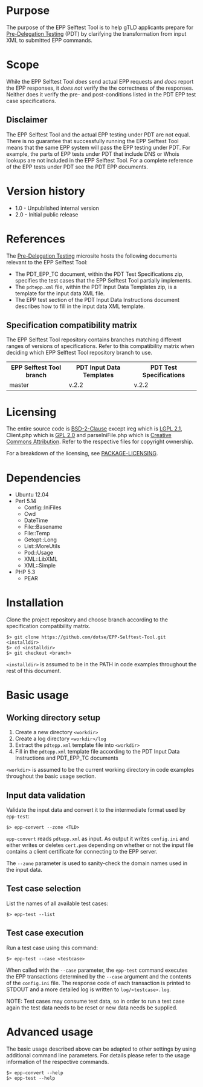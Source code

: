 Purpose
=======
The purpose of the EPP Selftest Tool is to help gTLD applicants prepare for
[Pre-Delegation Testing]( http://newgtlds.icann.org/en/applicants/pdt) (PDT) by
clarifying the transformation from input XML to submitted EPP commands.

Scope
=====
While the EPP Selftest Tool _does_ send actual EPP requests and _does_ report
the EPP responses, it _does not_ verify the the correctness of the responses.
Neither does it verify the pre- and post-conditions listed in the PDT EPP test
case specifications.

Disclaimer
----------
The EPP Selftest Tool and the actual EPP testing under PDT are not equal.
There is no guarantee that successfully running the EPP Selftest Tool means
that the same EPP system will pass the EPP testing under PDT. For example, the
parts of EPP tests under PDT that include DNS or Whois lookups are not included
in the EPP Selftest Tool. For a complete reference of the EPP tests under PDT
see the PDT EPP documents.

Version history
===============
 * 1.0 - Unpublished internal version
 * 2.0 - Initial public release

References
==========
The [Pre-Delegation Testing]( http://newgtlds.icann.org/en/applicants/pdt)
microsite hosts the following documents relevant to the EPP Selftest Tool:

 * The PDT\_EPP\_TC document, within the PDT Test Specifications zip,
   specifies the test cases that the EPP Selftest Tool partially implements.
 * The `pdtepp.xml` file, within the PDT Input Data Templates zip, is a
   template for the input data XML file.
 * The EPP test section of the PDT Input Data Instructions document describes
   how to fill in the input data XML template.

Specification compatibility matrix
----------------------------------
The EPP Selftest Tool repository contains branches matching different ranges of
versions of specifications. Refer to this compatibility matrix when deciding
which EPP Selftest Tool repository branch to use.

<table>
<tr><th>EPP Selftest Tool branch</th><th>PDT Input Data Templates</th><th>PDT Test Specifications</th></tr>
<tr><td>master</td><td>v.2.2</td><td>v.2.2</td></tr>
</table>

Licensing
=========
The entire source code is [BSD-2-Clause]( LICENSE-BSD-2-Clause) except ireg
which is [LGPL 2.1]( LICENSE-LGPL-2.1), Client.php which is [GPL 2.0](
LICENSE-GPL-2.0) and parseIniFile.php which is [Creative Commons Attribution](
LICENSE-CC-BY). Refer to the respective files for copyright ownership.

For a breakdown of the licensing, see [PACKAGE-LICENSING]( PACKAGE-LICENSING).

Dependencies
============
 * Ubuntu 12.04
 * Perl 5.14
   * Config::IniFiles
   * Cwd
   * DateTime
   * File::Basename
   * File::Temp
   * Getopt::Long
   * List::MoreUtils
   * Pod::Usage
   * XML::LibXML
   * XML::Simple
 * PHP 5.3
   * PEAR

Installation
============
Clone the project repository and choose branch according to the specification
compatibility matrix.

    $> git clone https://github.com/dotse/EPP-Selftest-Tool.git <installdir>
    $> cd <installdir>
    $> git checkout <branch>

`<installdir>` is assumed to be in the PATH in code examples throughout the
rest of this document.

Basic usage
===========
Working directory setup
-----------------------
 1. Create a new directory `<workdir>`
 2. Create a log directory `<workdir>/log`
 3. Extract the `pdtepp.xml` template file into `<workdir>`
 4. Fill in the `pdtepp.xml` template file according to the PDT Input Data
    Instructions and PDT\_EPP\_TC documents

`<workdir>` is assumed to be the current working directory in code examples
throughout the basic usage section.

Input data validation
---------------------
Validate the input data and convert it to the intermediate format used by `epp-test`:

    $> epp-convert --zone <TLD>

`epp-convert` reads `pdtepp.xml` as input.  As output it writes `config.ini` and
either writes or deletes `cert.pem` depending on whether or not the input file
contains a client certificate for connecting to the EPP server.

The `--zone` parameter is used to sanity-check the domain names used in the
input data.

Test case selection
-------------------
List the names of all available test cases:

    $> epp-test --list

Test case execution
-------------------
Run a test case using this command:

    $> epp-test --case <testcase>

When called with the `--case` parameter, the `epp-test` command executes the
EPP transactions determined by the `--case` argument and the contents of the
`config.ini` file.  The response code of each transaction is printed to STDOUT
and a more detailed log is written to `log/<testcase>.log`.

NOTE: Test cases may consume test data, so in order to run a test case again
the test data needs to be reset or new data needs be supplied.

Advanced usage
==============
The basic usage described above can be adapted to other settings by using
additional command line parameters.  For details please refer to the usage
information of the respective commands.

    $> epp-convert --help
    $> epp-test --help
